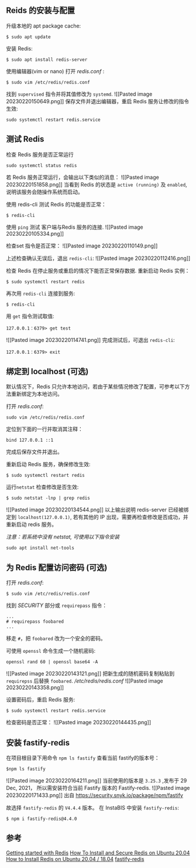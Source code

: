 ## Reids 的安装与配置
升级本地的 apt package cache:
```
$ sudo apt update
```
安装 Redis:
```
$ sudo apt install redis-server
```

使用编辑器(vim or nano) 打开 *redis.conf* :
```
$ sudo vim /etc/redis/redis.conf
```
找到 `supervised` 指令并将其值修改为 `systemd`.
![[Pasted image 20230220150649.png]]
保存文件并退出编辑器，重启 Redis 服务让修改的指令生效:
```
sudo systemctl restart redis.service
```

## 测试 Redis
检查 Redis 服务是否正常运行
```
sudo systemctl status redis
```
若 Redis 服务正常运行，会输出以下类似的消息：
![[Pasted image 20230220151858.png]]
当看到 Redis 的状态是 `active (running)` 及 `enabled`, 说明该服务会随操作系统而启动。

使用 redis-cli 测试 Redis 的功能是否正常：
```
$ redis-cli
```


使用 `ping` 测试 客户端与Redis 服务的连接.
![[Pasted image 20230220105334.png]]

检查set 指令是否正常：
![[Pasted image 20230220110149.png]]

上述检查确认无误后，退出 `redis-cli`:
![[Pasted image 20230220112416.png]]

检查 Redis 在停止服务或重启的情况下能否正常保存数据.
重新启动 Redis 实例：
```
$ sudo systemctl restart redis
```
再次用 `redis-cli` 连接到服务:
```
$ redis-cli
```
用 `get` 指令测试取值:
```
127.0.0.1：6379> get test
```
![[Pasted image 20230220114741.png]]
完成测试后，可退出 `redis-cli`:
```
127.0.0.1：6379> exit
```


## 绑定到 localhost (可选)
默认情况下，Redis 只允许本地访问，若由于某些情况修改了配置，可参考以下方法重新绑定为本地访问。

打开 *redis.conf*:
```
sudo vim /etc/redis/redis.conf
```

定位到下面的一行并取消其注释：
```
bind 127.0.0.1 ::1
```
完成后保存文件并退出。

重新启动 Redis 服务，确保修改生效:
```
$ sudo systemctl restart redis
```

运行`netstat` 检查修改是否生效:
```
$ sudo netstat -lnp | grep redis
```
![[Pasted image 20230220134544.png]]
以上输出说明 redis-server 已经被绑定到 `localhost(127.0.0.1)`, 若有其他的 IP 出现，需要再检查修改是否成功，并重新启动 redis 服务。

*注意：若系统中没有  netstat, 可使用以下指令安装*
```
sudo apt install net-tools
```


## 为 Redis 配置访问密码 (可选)
打开 *redis.conf*:
```
$ sudo vim /etc/redis/redis.conf
```

找到 *SECURITY* 部分或 `requirepass` 指令：
```
...
# requirepass foobared
...
```
移走 `#`，把 `foobared` 改为一个安全的密码。

可使用 `openssl` 命令生成一个随机密码:
```
openssl rand 60 | openssl base64 -A
```
![[Pasted image 20230220143121.png]]
把新生成的随机密码复制粘贴到 `requirepss` 后替换 `foobared`.
*/etc/redis/redis.conf*
![[Pasted image 20230220143358.png]]

设置密码后，重启 Redis 服务:
```
$ sudo systemctl restart redis.service
```

检查密码是否正常：
![[Pasted image 20230220144435.png]]

## 安装 fastify-redis
在项目根目录下用命令 `npm ls fastify` 查看当前 fastify的版本号：
```
$npm ls fastify
```

![[Pasted image 20230220164211.png]]
当前使用的版本是 `3.25.3` ,发布于 29 Dec, 2021， 所以需安装符合当前 Fastify 版本的 Fastify-redis.
![[Pasted image 20230220171433.png]]
出自 https://security.snyk.io/package/npm/fastify

故选择 `fastify-redis` 的 `V4.4.4` 版本。
在 InstaBIS 中安装 `fastify-redis`:
```
$ npm i fastify-redis@4.4.0
```


## 参考
[Getting started with Redis](https://redis.io/docs/getting-started/)
[How To Install and Secure Redis on Ubuntu 20.04](https://www.digitalocean.com/community/tutorials/how-to-install-and-secure-redis-on-ubuntu-20-04)
[How to Install Redis on Ubuntu 20.04 / 18.04](https://phoenixnap.com/kb/install-redis-on-ubuntu-20-04)
[fastify-redis](https://github.com/fastify/fastify-redis)